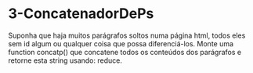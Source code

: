 # 3-ConcatenadorDePs

Suponha que haja muitos parágrafos soltos numa página html, todos eles sem id algum ou qualquer coisa que possa diferenciá-los. Monte uma function concatp() que concatene todos os conteúdos dos parágrafos e retorne esta string usando: reduce.
